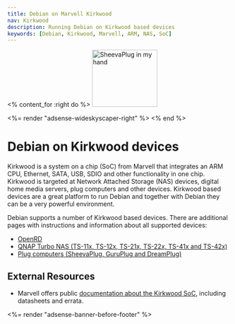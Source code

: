 ```yaml
---
title: Debian on Marvell Kirkwood
nav: Kirkwood
description: Running Debian on Kirkwood based devices
keywords: [Debian, Kirkwood, Marvell, ARM, NAS, SoC]
---
```


<% content_for :right do %>
<img src = "sheevaplug/images/r_sheevaplug_hand.jpg" class="border" alt="SheevaPlug in my hand" width="148" height="129" />

<%= render "adsense-wideskyscaper-right" %>
<% end %>

<h1>Debian on Kirkwood devices</h1>

Kirkwood is a system on a chip (SoC) from Marvell that integrates an ARM
CPU, Ethernet, SATA, USB, SDIO and other functionality in one chip.
Kirkwood is targeted at Network Attached Storage (NAS) devices, digital
home media servers, plug computers and other devices.  Kirkwood based
devices are a great platform to run Debian and together with Debian they
can be a very powerful environment.

Debian supports a number of Kirkwood based devices.  There are additional
pages with instructions and information about all supported devices:

<ul>
<li><a href = "openrd/">OpenRD</a></li>
<li><a href = "qnap/">QNAP Turbo NAS (TS-11x, TS-12x, TS-21x, TS-22x, TS-41x and TS-42x)</a></li>
<li><a href = "sheevaplug/">Plug computers (SheevaPlug, GuruPlug and DreamPlug)</a></li>
</ul>

<h2>External Resources</h2>

<ul>

<li>Marvell offers public <a href =
"http://www.marvell.com/embedded-processors/kirkwood/index.jsp">documentation
about the Kirkwood SoC</a>, including datasheets and errata.</li>

</ul>

<div class="bbf">
<%= render "adsense-banner-before-footer" %>
</div>

